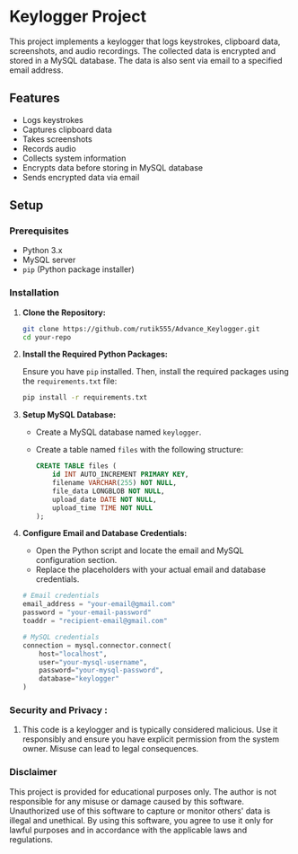 # Keylogger Project

This project implements a keylogger that logs keystrokes, clipboard data, screenshots, and audio recordings. The collected data is encrypted and stored in a MySQL database. The data is also sent via email to a specified email address.

## Features

- Logs keystrokes
- Captures clipboard data
- Takes screenshots
- Records audio
- Collects system information
- Encrypts data before storing in MySQL database
- Sends encrypted data via email

## Setup

### Prerequisites

- Python 3.x
- MySQL server
- `pip` (Python package installer)

### Installation

1. **Clone the Repository:**

    ```sh
    git clone https://github.com/rutik555/Advance_Keylogger.git
    cd your-repo
    ```

2. **Install the Required Python Packages:**

    Ensure you have `pip` installed. Then, install the required packages using the `requirements.txt` file:

    ```sh
    pip install -r requirements.txt
    ```

3. **Setup MySQL Database:**

    - Create a MySQL database named `keylogger`.
    - Create a table named `files` with the following structure:

      ```sql
      CREATE TABLE files (
          id INT AUTO_INCREMENT PRIMARY KEY,
          filename VARCHAR(255) NOT NULL,
          file_data LONGBLOB NOT NULL,
          upload_date DATE NOT NULL,
          upload_time TIME NOT NULL
      );
      ```

4. **Configure Email and Database Credentials:**

    - Open the Python script and locate the email and MySQL configuration section.
    - Replace the placeholders with your actual email and database credentials.

    ```python
    # Email credentials
    email_address = "your-email@gmail.com"
    password = "your-email-password"
    toaddr = "recipient-email@gmail.com"

    # MySQL credentials
    connection = mysql.connector.connect(
        host="localhost",
        user="your-mysql-username",
        password="your-mysql-password",
        database="keylogger"
    )
    ```



### Security and Privacy :

1. This code is a keylogger and is typically considered malicious. Use it responsibly and ensure you have explicit permission from the system owner. Misuse can lead to legal consequences.

### Disclaimer

This project is provided for educational purposes only. The author is not responsible for any misuse or damage caused by this software. Unauthorized use of this software to capture or monitor others' data is illegal and unethical. By using this software, you agree to use it only for lawful purposes and in accordance with the applicable laws and regulations.
